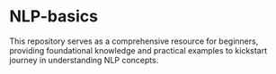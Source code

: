 # NLP-basics
This repository serves as a comprehensive resource for beginners, providing foundational knowledge and practical examples to kickstart journey in understanding NLP concepts.
